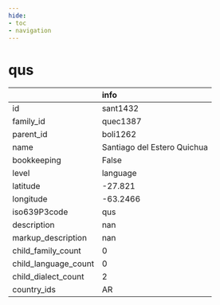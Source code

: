 ```yaml
---
hide:
- toc
- navigation
---
```

# qus
|                      | info                        |
|:---------------------|:----------------------------|
| id                   | sant1432                    |
| family_id            | quec1387                    |
| parent_id            | boli1262                    |
| name                 | Santiago del Estero Quichua |
| bookkeeping          | False                       |
| level                | language                    |
| latitude             | -27.821                     |
| longitude            | -63.2466                    |
| iso639P3code         | qus                         |
| description          | nan                         |
| markup_description   | nan                         |
| child_family_count   | 0                           |
| child_language_count | 0                           |
| child_dialect_count  | 2                           |
| country_ids          | AR                          |